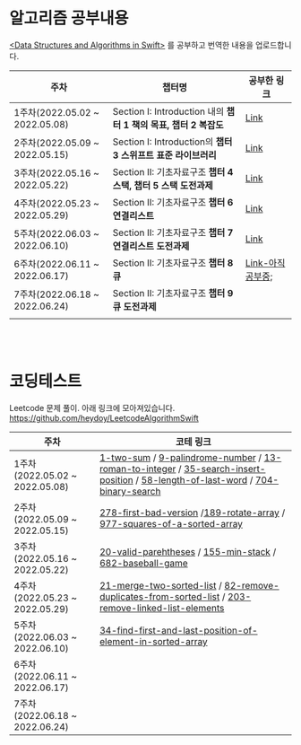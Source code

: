 
# 알고리즘 공부내용

[\<Data Structures and Algorithms in Swift\>](https://www.raywenderlich.com/books/data-structures-algorithms-in-swift/v4.0/chapters/i-what-you-need) 를 공부하고 번역한 내용을 업로드합니다. 
<br>

|   주차	 |  챕터명 	|  공부한 링크 	|
|---	|---	|---	|
| 1주차(2022.05.02 ~ 2022.05.08)	|  Section I: Introduction 내의 **챕터 1 책의 목표, 챕터 2 복잡도**	|  [Link](https://kimdee.notion.site/1-fd9fbb27908049848389c4c4cd24ad3b#6da943cbf57043c38d1ea684e145f9cb) 	|
| 2주차(2022.05.09 ~ 2022.05.15) 	| Section I: Introduction의 **챕터 3 스위프트 표준 라이브러리**  	| [Link](https://kimdee.notion.site/1-fd9fbb27908049848389c4c4cd24ad3b#16b7295980a040e4bcf73cd7916fa4e6)  	|
| 3주차(2022.05.16 ~ 2022.05.22)  | Section II: 기초자료구조 **챕터 4 스택, 챕터 5 스택 도전과제** 	| [Link](https://kimdee.notion.site/2-Elementary-Data-Structure-950bcef84a674d46bcb3c0037177f1be#4fc34d843bee4b269aa7e0dac08bed68)  	|  
| 4주차(2022.05.23 ~ 2022.05.29)  |  Section II: 기초자료구조 **챕터 6 연결리스트**  	| [Link](https://kimdee.notion.site/2-Elementary-Data-Structure-950bcef84a674d46bcb3c0037177f1be#3d3c95e2de864429a2c3d509ce045de8)  |
| 5주차(2022.06.03 ~ 2022.06.10)  | Section II: 기초자료구조 **챕터 7 연결리스트 도전과제**  | [Link](https://kimdee.notion.site/2-Elementary-Data-Structure-950bcef84a674d46bcb3c0037177f1be#44878495e2894ff296dd937b9c53cdf3)   |
| 6주차(2022.06.11 ~ 2022.06.17)  | Section II: 기초자료구조 **챕터 8 큐**  | [Link-아직 공부중;](https://kimdee.notion.site/2-Elementary-Data-Structure-950bcef84a674d46bcb3c0037177f1be#18b099afcc0848ee8b78c1a5de7019a7)  |
| 7주차(2022.06.18 ~ 2022.06.24)  | Section II: 기초자료구조 **챕터 9 큐 도전과제**  |   |
|   |   |   |

<br><br>
# 코딩테스트 

Leetcode 문제 풀이. 아래 링크에 모아져있습니다.<br>
https://github.com/heydoy/LeetcodeAlgorithmSwift
<br>

|   주차	 |  코테 링크 	|
|---	|---	|
|  1주차(2022.05.02 ~ 2022.05.08)  |  [1-two-sum](https://github.com/heydoy/LeetcodeAlgorithmSwift/tree/main/1-two-sum) / [9-palindrome-number](https://github.com/heydoy/LeetcodeAlgorithmSwift/tree/main/9-palindrome-number) / [13-roman-to-integer](https://github.com/heydoy/LeetcodeAlgorithmSwift/tree/main/13-roman-to-integer) / [35-search-insert-position](https://github.com/heydoy/LeetcodeAlgorithmSwift/tree/main/35-search-insert-position) / [58-length-of-last-word](https://github.com/heydoy/LeetcodeAlgorithmSwift/tree/main/58-length-of-last-word) / [704-binary-search](https://github.com/heydoy/LeetcodeAlgorithmSwift/tree/main/704-binary-search) |  
|  2주차(2022.05.09 ~ 2022.05.15)  |  [278-first-bad-version](https://github.com/heydoy/LeetcodeAlgorithmSwift/tree/main/278-first-bad-version) /[189-rotate-array](https://github.com/heydoy/LeetcodeAlgorithmSwift/tree/main/189-rotate-array) / [977-squares-of-a-sorted-array](https://github.com/heydoy/LeetcodeAlgorithmSwift/tree/main/977-squares-of-a-sorted-array)	|  
|  3주차(2022.05.16 ~ 2022.05.22) |  [20-valid-parehtheses](https://github.com/heydoy/LeetcodeAlgorithmSwift/tree/main/20-valid-parentheses) / [155-min-stack](https://github.com/heydoy/LeetcodeAlgorithmSwift/tree/main/155-min-stack) / [682-baseball-game](https://github.com/heydoy/LeetcodeAlgorithmSwift/tree/main/682-baseball-game) 	|
| 4주차(2022.05.23 ~ 2022.05.29) | [21-merge-two-sorted-list](https://github.com/heydoy/LeetcodeAlgorithmSwift/tree/main/21-merge-two-sorted-lists) / [82-remove-duplicates-from-sorted-list](https://github.com/heydoy/LeetcodeAlgorithmSwift/tree/main/83-remove-duplicates-from-sorted-list) / [203-remove-linked-list-elements](https://github.com/heydoy/LeetcodeAlgorithmSwift/tree/main/203-remove-linked-list-elements)  |
| 5주차(2022.06.03 ~ 2022.06.10)   |  [34-find-first-and-last-position-of-element-in-sorted-array](https://github.com/heydoy/LeetcodeAlgorithmSwift/tree/main/34-find-first-and-last-position-of-element-in-sorted-array) |
| 6주차(2022.06.11 ~ 2022.06.17)  |   |
| 7주차(2022.06.18 ~ 2022.06.24)  |   | 

